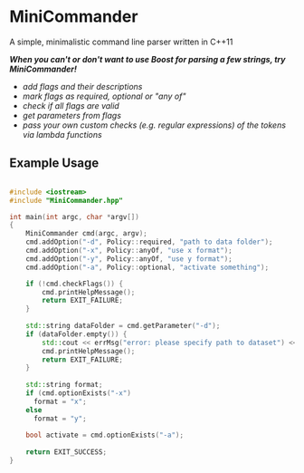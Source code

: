 # MiniCommander
A simple, minimalistic command line parser written in C++11

***When you can't or don't want to use Boost for parsing a few strings, try MiniCommander!***

* *add flags and their descriptions*
* *mark flags as required, optional or "any of"*
* *check if all flags are valid*
* *get parameters from flags*
* *pass your own custom checks (e.g. regular expressions) of the tokens via lambda functions*

## Example Usage 

```c++

#include <iostream>
#include "MiniCommander.hpp"

int main(int argc, char *argv[])
{
    MiniCommander cmd(argc, argv);
    cmd.addOption("-d", Policy::required, "path to data folder");
    cmd.addOption("-x", Policy::anyOf, "use x format");
    cmd.addOption("-y", Policy::anyOf, "use y format");
    cmd.addOption("-a", Policy::optional, "activate something");

    if (!cmd.checkFlags()) {
        cmd.printHelpMessage();
        return EXIT_FAILURE;
    }
    
    std::string dataFolder = cmd.getParameter("-d");
    if (dataFolder.empty()) {
        std::cout << errMsg("error: please specify path to dataset") << std::endl;
        cmd.printHelpMessage();
        return EXIT_FAILURE;
    }
    
    std::string format;
    if (cmd.optionExists("-x") 
      format = "x";
    else
      format = "y";
    
    bool activate = cmd.optionExists("-a");
    
    return EXIT_SUCCESS;
}
```
